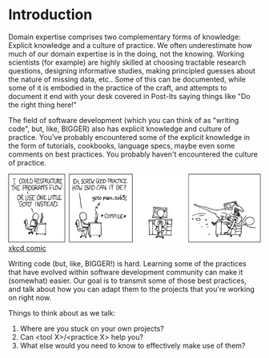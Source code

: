 # Introduction

Domain expertise comprises two complementary forms of knowledge: Explicit knowledge and a culture of practice. We often underestimate how much of our domain expertise is in the doing, not the knowing. Working scientists (for example) are highly skilled at choosing tractable research questions, designing informative studies, making principled guesses about the nature of missing data, etc.. Some of this can be documented, while some of it is embodied in the practice of the craft, and attempts to document it end with your desk covered in Post-Its saying things like \"Do the right thing here!\"

The field of software development (which you can think of as \"writing code\", but, like, BIGGER) also has explicit knowledge and culture of practice. You\'ve probably encountered some of the explicit knowledge in the form of tutorials, cookbooks, language specs, maybe even some comments on best practices. You probably haven\'t encountered the culture of practice.

![](./img/intro_goto_xkcd.png)
[xkcd comic](https://xkcd.com/292/)

Writing code (but, like, BIGGER!) is hard. Learning some of the practices that have evolved within software development community can make it (somewhat) easier. Our goal is to transmit some of those best practices, and talk about how you can adapt them to the projects that you\'re working on right now.

Things to think about as we talk:

1.  Where are you stuck on your own projects?
2.  Can \<tool X\>/\<practice X\> help you?
3.  What else would you need to know to effectively make use of them?
